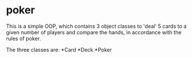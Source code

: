 # poker
This is a simple OOP, which contains 3 object classes to 'deal' 5 cards to a given number of players and compare the hands, in accordance with the rules of poker.

The three classes are:
*Card
*Deck
*Poker
